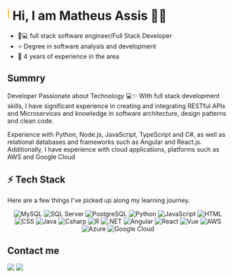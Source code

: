 # <img src="https://raw.githubusercontent.com/ABSphreak/ABSphreak/master/gifs/Hi.gif" height="32px" width="5px"> Hi, I am Matheus Assis 👨‍💻

- 💼💻 full stack software engineer/Full Stack Developer
- ⭐️ Degree in software analysis and development
- 📅 4 years of experience in the area

## Summry
Developer Passionate about Technology 💻✨
With full stack development skills, I have significant experience in creating and integrating RESTful APIs and Microservices and knowledge in software architecture, design patterns and clean code. 

Experience with Python, Node.js, JavaScript, TypeScript and C#, as well as relational databases and frameworks such as Angular and React.js. Additionally, I have experience with cloud applications, platforms such as AWS and Google Cloud

## ⚡ Tech Stack

Here are a few things I've picked up along my learning journey.

<p align="center">
  <img alt="MySQL" src="https://img.shields.io/badge/MySQL-4479A1?style=for-the-badge&logo=mysql&logoColor=white" />
  <img alt="SQL Server" src="https://img.shields.io/badge/SQL%20Server-CC2927?style=for-the-badge&logo=microsoftsqlserver&logoColor=white" />
  <img alt="PostgreSQL" src="https://img.shields.io/badge/PostgreSQL-336791?style=for-the-badge&logo=postgresql&logoColor=white" />
  <img alt="Python" src="https://img.shields.io/badge/Python-3776AB?style=for-the-badge&logo=python&logoColor=white" />
  <img alt="JavaScript" src="https://img.shields.io/badge/JavaScript-F7DF1E?style=for-the-badge&logo=javascript&logoColor=black" />
  <img alt="HTML" src="https://img.shields.io/badge/HTML5-E34F26?style=for-the-badge&logo=html5&logoColor=white" />
  <img alt="CSS" src="https://img.shields.io/badge/CSS3-1572B6?style=for-the-badge&logo=css3&logoColor=white" />
  <img alt="Java" src="https://img.shields.io/badge/Java-007396?style=for-the-badge&logo=java&logoColor=white" />
  <img alt="Csharp" src="https://img.shields.io/badge/C%23-239120?style=for-the-badge&logo=csharp&logoColor=white" />
  <img alt="R" src="https://img.shields.io/badge/R-276DC3?style=for-the-badge&logo=r&logoColor=white" />
  <img alt=".NET" src="https://img.shields.io/badge/.NET-512BD4?style=for-the-badge&logo=dotnet&logoColor=white" />
  <img alt="Angular" src="https://img.shields.io/badge/Angular-DD0031?style=for-the-badge&logo=angular&logoColor=white" />
  <img alt="React" src="https://img.shields.io/badge/React-61DAFB?style=for-the-badge&logo=react&logoColor=black" />
  <img alt="Vue" src="https://img.shields.io/badge/Vue.js-4FC08D?style=for-the-badge&logo=vuedotjs&logoColor=white" />
  <img alt="AWS" src="https://img.shields.io/badge/AWS-232F3E?style=for-the-badge&logo=amazonaws&logoColor=white" />
  <img alt="Azure" src="https://img.shields.io/badge/Azure-0078D4?style=for-the-badge&logo=microsoftazure&logoColor=white" />
  <img alt="Google Cloud" src="https://img.shields.io/badge/Google%20Cloud-4285F4?style=for-the-badge&logo=googlecloud&logoColor=white" />
</p>


  
## Contact me
 
<div> 
  <a href = "matheusdasilvaassis4@gmail.com"><img src="https://img.shields.io/badge/-Gmail-%23333?style=for-the-badge&logo=gmail&logoColor=white" target="_blank"></a>
  <a href="https://www.linkedin.com/in/matheus-assis-555640219" target="_blank"><img src="https://img.shields.io/badge/-LinkedIn-%230077B5?style=for-the-badge&logo=linkedin&logoColor=white" target="_blank"></a> 
 

</div>
